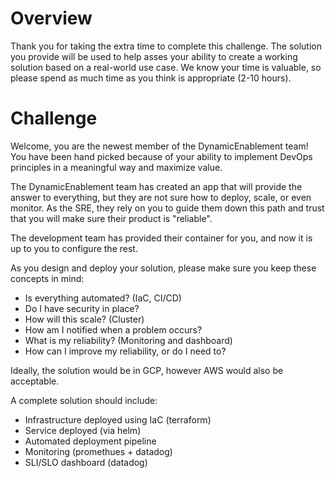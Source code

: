 # Overview

Thank you for taking the extra time to complete this challenge.  The solution you provide will be used to help asses your ability to create a working solution based on a real-world use case.  We know your time is valuable, so please spend as much time as you think is appropriate (2-10 hours).

# Challenge

Welcome, you are the newest member of the DynamicEnablement team! You have been hand picked because of your ability to implement DevOps principles in a meaningful way and maximize value.

The DynamicEnablement team has created an app that will provide the answer to everything, but they are not sure how to deploy, scale, or even monitor.  As the SRE, they rely on you to guide them down this path and trust that you will make sure their product is "reliable".

The development team has provided their container for you, and now it is up to you to configure the rest.

As you design and deploy your solution, please make sure you keep these concepts in mind:
* Is everything automated? (IaC, CI/CD)
* Do I have security in place?
* How will this scale? (Cluster)
* How am I notified when a problem occurs?
* What is my reliability? (Monitoring and dashboard)
* How can I improve my reliability, or do I need to?

Ideally, the solution would be in GCP, however AWS would also be acceptable.

A complete solution should include:
* Infrastructure deployed using IaC (terraform)
* Service deployed (via helm)
* Automated deployment pipeline
* Monitoring (promethues + datadog)
* SLI/SLO dashboard (datadog)
